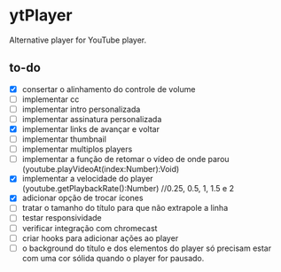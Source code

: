 # ytPlayer
Alternative player for YouTube player.

## to-do
 - [x] consertar o alinhamento do controle de volume
 - [ ] implementar cc
 - [ ] implementar intro personalizada 
 - [ ] implementar assinatura personalizada
 - [x] implementar links de avançar e voltar
 - [ ] implementar thumbnail
 - [ ] implementar multiplos players
 - [ ] implementar a função de retomar o vídeo de onde parou (youtube.playVideoAt(index:Number):Void)
 - [x] implementar a velocidade do player (youtube.getPlaybackRate():Number) //0.25, 0.5, 1, 1.5 e 2
 - [x] adicionar opção de trocar ícones
 - [ ] tratar o tamanho do título para que não extrapole a linha
 - [ ] testar responsividade
 - [ ] verificar integração com chromecast
 - [ ] criar hooks para adicionar ações ao player
 - [ ] o background do título e dos elementos do player só precisam estar com uma cor sólida quando o player for pausado.
